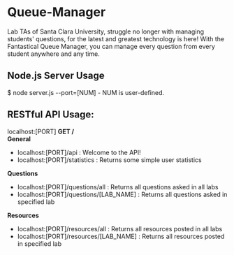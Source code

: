# Queue-Manager
Lab TAs of Santa Clara University, struggle no longer with managing students' questions, for the latest and greatest technology is here! With the Fantastical Queue Manager, you can manage every question from every student anywhere and any time.

## Node.js Server Usage
$ node server.js --port=[NUM]
    - NUM is user-defined.

## RESTful API Usage:
localhost:[PORT]
**GET /**  <br>
**General** <br>
- localhost:[PORT]/api                  : Welcome to the API! <br>
- localhost:[PORT]/statistics           : Returns some simple user statistics <br>

**Questions** <br>
- localhost:[PORT]/questions/all        : Returns all questions asked in all labs <br>
- localhost:[PORT]/questions/[LAB_NAME] : Returns all questions asked in specified lab <br>

**Resources** <br>
- localhost:[PORT]/resources/all        : Returns all resources posted in all labs <br>
- localhost:[PORT]/resources/[LAB_NAME] : Returns all resources posted in specified lab <br>

